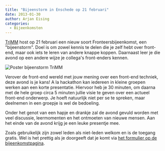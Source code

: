 ```yaml
---
title: "Bijeenstorm in Enschede op 21 februari"
date: 2013-01-30
author: Arjan Eising
categories: 
  - Bijeenkomsten
---
```

[TriMM](http://trimm.nl) host op 21 februari een nieuw soort Fronteersbijeenkomst, een "bijeenstorm". Doel is om zowel kennis te delen die je zelf hebt over front-end, maar ook iets te leren van andere knappe koppen. Daarnaast leer je die avond op een andere wijze je collega's front-enders kennen.

![Poster bijeenstorm TriMM](https://fronteers.nl/_img/2013/bijeenstorm-trimm.jpg)

Verover de front-end wereld met jouw mening over een front-end techniek, deze avond is je kans! A la hackathon kan iedereen in kleine groepen werken aan een korte presentatie. Hiervoor heb je 30 minuten, om daarna met de hele groep circa 5 minuten jullie visie te geven over een actueel front-end onderwerp. Je hoeft natuurlijk niet per se te spreken, maar deelnemen in een groepje is wel de bedoeling.

Onder het genot van een hapje en drankje zal de avond gevuld worden met veel discussie, leermomenten en het ontmoeten van nieuwe mensen. Aan het einde van de avond krijg je een leuke presentje mee.

Zoals gebruikelijk zijn zowel leden als niet-leden welkom en is de toegang gratis. Wel is het prettig als je doorgeeft dat je komt via [het formulier op de bijeenkomstpagina](/bijeenkomsten/2013/trimm#formulier-1).